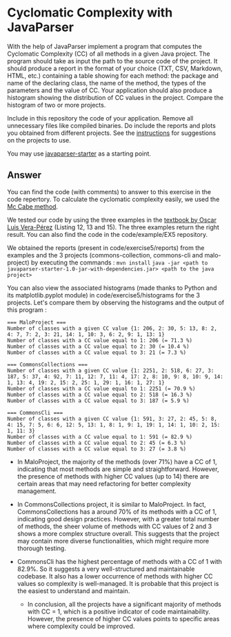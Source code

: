 # Cyclomatic Complexity with JavaParser

With the help of JavaParser implement a program that computes the Cyclomatic Complexity (CC) of all methods in a given Java project. The program should take as input the path to the source code of the project. It should produce a report in the format of your choice (TXT, CSV, Markdown, HTML, etc.) containing a table showing for each method: the package and name of the declaring class, the name of the method, the types of the parameters and the value of CC.
Your application should also produce a histogram showing the distribution of CC values in the project. Compare the histogram of two or more projects.

Include in this repository the code of your application. Remove all unnecessary files like compiled binaries. Do include the reports and plots you obtained from different projects. See the [instructions](../sujet.md) for suggestions on the projects to use.

You may use [javaparser-starter](../code/javaparser-starter) as a starting point.

## Answer

You can find the code (with comments) to answer to this exercise in the code repertory. To calculate the cyclomatic complexity easily, we used the [Mc Cabe method](https://www.theserverside.com/feature/How-to-calculate-McCabe-cyclomatic-complexity-in-Java).

We tested our code by using the three examples in the [textbook by Oscar Luis Vera-Pérez](https://oscarlvp.github.io/vandv-classes/) (Listing 12, 13 and 15). The three examples return the right result. You can also find the code in the code/example/EX5 repository.

We obtained the reports (present in code/exercise5/reports) from the examples and the 3 projects (commons-collection, commons-cli and malo-project) by executing the commands :
```mvn install```
```java -jar <path to javaparser-starter-1.0-jar-with-dependencies.jar> <path to the java project>```

You can also view the associated histograms (made thanks to Python and its matplotlib.pyplot module) in code/exercise5/histograms for the 3 projects. Let's compare them by observing the histograms and the output of this program :

``` text
=== MaloProject ===
Number of classes with a given CC value {1: 206, 2: 30, 5: 13, 8: 2, 4: 7, 7: 2, 3: 21, 14: 1, 10: 3, 6: 2, 9: 1, 13: 1}
Number of classes with a CC value equal to 1: 206 (= 71.3 %)
Number of classes with a CC value equal to 2: 30 (= 10.4 %)
Number of classes with a CC value equal to 3: 21 (= 7.3 %)

=== CommonsCollections ===
Number of classes with a given CC value {1: 2251, 2: 518, 6: 27, 3: 187, 5: 37, 4: 92, 7: 11, 12: 7, 11: 4, 17: 2, 8: 10, 9: 8, 10: 9, 14: 1, 13: 4, 19: 2, 15: 2, 25: 1, 29: 1, 16: 1, 27: 1}
Number of classes with a CC value equal to 1: 2251 (= 70.9 %)
Number of classes with a CC value equal to 2: 518 (= 16.3 %)
Number of classes with a CC value equal to 3: 187 (= 5.9 %)

=== CommonsCli ===
Number of classes with a given CC value {1: 591, 3: 27, 2: 45, 5: 8, 4: 15, 7: 5, 6: 6, 12: 5, 13: 1, 8: 1, 9: 1, 19: 1, 14: 1, 10: 2, 15: 1, 11: 3}
Number of classes with a CC value equal to 1: 591 (= 82.9 %)
Number of classes with a CC value equal to 2: 45 (= 6.3 %)
Number of classes with a CC value equal to 3: 27 (= 3.8 %)
```

- In MaloProject, the majority of the methods (over 71%) have a CC of 1, indicating that most methods are simple and straightforward. However, the presence of methods with higher CC values (up to 14) there are certain areas that may need refactoring for better complexity management.

- In CommonsCollections project, it is similar to MaloProject. In fact, CommonsCollections has a around 70% of its methods with a CC of 1, indicating good design practices. However, with a greater total number of methods, the sheer volume of methods with CC values of 2 and 3 shows a more complex structure overall. This suggests that the project may contain more diverse functionalities, which might require more thorough testing.

- CommonsCli has the highest percentage of methods with a CC of 1 with 82.9%. So it suggests a very well-structured and maintainable codebase. It also has a lower occurrence of methods with higher CC values so complexity is well-managed. It is probable that this project is the easiest to understand and maintain.

    - In conclusion, all the projects have a significant majority of methods with CC = 1, which is a positive indicator of code maintainability. However, the presence of higher CC values points to specific areas where complexity could be improved.